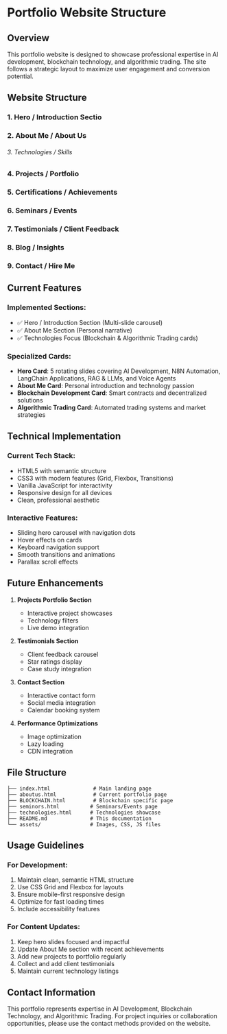 # Portfolio Website Structure

## Overview
This portfolio website is designed to showcase professional expertise in AI development, blockchain technology, and algorithmic trading. The site follows a strategic layout to maximize user engagement and conversion potential.

## Website Structure

### 1. Hero / Introduction Sectio
### 2. About Me / About Us
###### 3. Technologies / Skills
### 4. Projects / Portfolio
### 5. Certifications / Achievements
### 6. Seminars / Events
### 7. Testimonials / Client Feedback
### 8. Blog / Insights
### 9. Contact / Hire Me
## Current Features

### Implemented Sections:
- ✅ Hero / Introduction Section (Multi-slide carousel)
- ✅ About Me Section (Personal narrative)
- ✅ Technologies Focus (Blockchain & Algorithmic Trading cards)

### Specialized Cards:
- **Hero Card**: 5 rotating slides covering AI Development, N8N Automation, LangChain Applications, RAG & LLMs, and Voice Agents
- **About Me Card**: Personal introduction and technology passion
- **Blockchain Development Card**: Smart contracts and decentralized solutions
- **Algorithmic Trading Card**: Automated trading systems and market strategies

## Technical Implementation

### Current Tech Stack:
- HTML5 with semantic structure
- CSS3 with modern features (Grid, Flexbox, Transitions)
- Vanilla JavaScript for interactivity
- Responsive design for all devices
- Clean, professional aesthetic

### Interactive Features:
- Sliding hero carousel with navigation dots
- Hover effects on cards
- Keyboard navigation support
- Smooth transitions and animations
- Parallax scroll effects

## Future Enhancements

1. **Projects Portfolio Section**
   - Interactive project showcases
   - Technology filters
   - Live demo integration

2. **Testimonials Section**
   - Client feedback carousel
   - Star ratings display
   - Case study integration

3. **Contact Section**
   - Interactive contact form
   - Social media integration
   - Calendar booking system

4. **Performance Optimizations**
   - Image optimization
   - Lazy loading
   - CDN integration

## File Structure
```
├── index.html              # Main landing page
├── aboutus.html            # Current portfolio page
├── BLOCKCHAIN.html         # Blockchain specific page
├── seminors.html          # Seminars/Events page
├── technologies.html      # Technologies showcase
├── README.md              # This documentation
└── assets/                # Images, CSS, JS files
```

## Usage Guidelines

### For Development:
1. Maintain clean, semantic HTML structure
2. Use CSS Grid and Flexbox for layouts
3. Ensure mobile-first responsive design
4. Optimize for fast loading times
5. Include accessibility features

### For Content Updates:
1. Keep hero slides focused and impactful
2. Update About Me section with recent achievements
3. Add new projects to portfolio regularly
4. Collect and add client testimonials
5. Maintain current technology listings

## Contact Information
This portfolio represents expertise in AI Development, Blockchain Technology, and Algorithmic Trading. For project inquiries or collaboration opportunities, please use the contact methods provided on the website.
